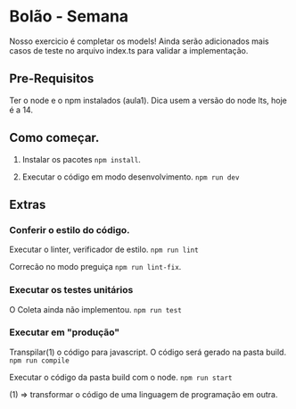 # Bolão - Semana

Nosso exercicio é completar os models!
Ainda serão adicionados mais casos de teste no arquivo index.ts para validar a implementação.

## Pre-Requisitos

Ter o node e o npm instalados (aula1).
Dica usem a versão do node lts, hoje é a 14.

## Como começar.

1. Instalar os pacotes
  `npm install`.
   
2. Executar o código em modo desenvolvimento.
  `npm run dev`

## Extras

### Conferir o estilo do código.

Executar o linter, verificador de estilo.
`npm run lint`

Correcão no modo preguiça `npm run lint-fix`.

### Executar os testes unitários

O Coleta ainda não implementou.
`npm run test`

### Executar em "produção"

Transpilar(1) o código para javascript. O código será gerado na pasta build. 
`npm run compile`

Executar o código da pasta build com o node.
`npm run start`

(1) => transformar o código de uma linguagem de programação em outra.
